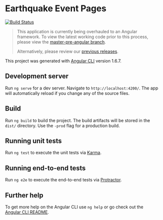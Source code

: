 # Earthquake Event Pages

[![Build Status](https://travis-ci.org/usgs/earthquake-eventpages.svg?branch=master)](https://travis-ci.org/usgs/earthquake-eventpages)


> This application is currently being overhauled to an Angular framework. To
> view the latest working code prior to this process, please view the
> [master-pre-angular branch](https://github.com/usgs/earthquake-eventpages/tree/master-pre-angular).
>
> Alternatively, please review our [previous releases](https://github.com/usgs/earthquake-eventpages/releases).

This project was generated with [Angular CLI](https://github.com/angular/angular-cli)
version 1.6.7.

## Development server

Run `ng serve` for a dev server. Navigate to `http://localhost:4200/`.
The app will automatically reload if you change any of the source files.

## Build

Run `ng build` to build the project. The build artifacts will be stored in
the `dist/` directory. Use the `-prod` flag for a production build.

## Running unit tests

Run `ng test` to execute the unit tests via [Karma](https://karma-runner.github.io).

## Running end-to-end tests

Run `ng e2e` to execute the end-to-end tests via [Protractor](http://www.protractortest.org/).

## Further help

To get more help on the Angular CLI use `ng help` or go check out the
[Angular CLI README](https://github.com/angular/angular-cli/blob/master/README.md).
